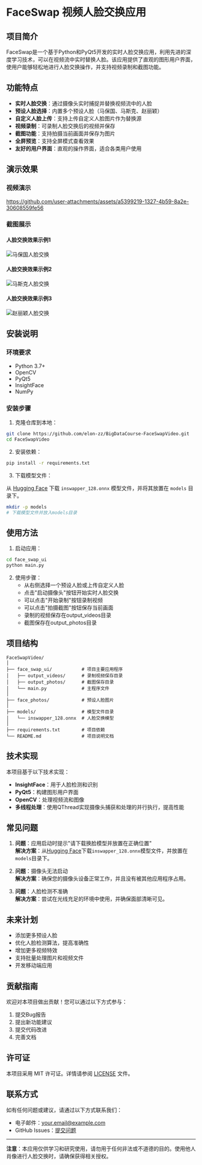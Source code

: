 # FaceSwap 视频人脸交换应用

## 项目简介

FaceSwap是一个基于Python和PyQt5开发的实时人脸交换应用，利用先进的深度学习技术，可以在视频流中实时替换人脸。该应用提供了直观的图形用户界面，使用户能够轻松地进行人脸交换操作，并支持视频录制和截图功能。

## 功能特点

- **实时人脸交换**：通过摄像头实时捕捉并替换视频流中的人脸
- **预设人脸选择**：内置多个预设人脸（马保国、马斯克、赵丽颖）
- **自定义人脸上传**：支持上传自定义人脸图片作为替换源
- **视频录制**：可录制人脸交换后的视频并保存
- **截图功能**：支持拍摄当前画面并保存为图片
- **全屏预览**：支持全屏模式查看效果
- **友好的用户界面**：直观的操作界面，适合各类用户使用

## 演示效果

### 视频演示

https://github.com/user-attachments/assets/a5399219-1327-4b59-8a2e-30608559fe56

### 截图展示

#### 人脸交换效果示例1
![马保国人脸交换](demo/demo_photo_1.jpg)

#### 人脸交换效果示例2
![马斯克人脸交换](demo/demo_photo_2.jpg)

#### 人脸交换效果示例3
![赵丽颖人脸交换](demo/demo_photo_3.jpg)

## 安装说明

### 环境要求

- Python 3.7+
- OpenCV
- PyQt5
- InsightFace
- NumPy

### 安装步骤

1. 克隆仓库到本地：

```bash
git clone https://github.com/elon-zz/BigDataCourse-FaceSwapVideo.git
cd FaceSwapVideo
```

2. 安装依赖：

```bash
pip install -r requirements.txt
```

3. 下载模型文件：

从 [Hugging Face](https://huggingface.co/datasets/Gourieff/ReActor/tree/main/models) 下载 `inswapper_128.onnx` 模型文件，并将其放置在 `models` 目录下。

```bash
mkdir -p models
# 下载模型文件并放入models目录
```

## 使用方法

1. 启动应用：

```bash
cd face_swap_ui
python main.py
```

2. 使用步骤：
   - 从右侧选择一个预设人脸或上传自定义人脸
   - 点击"启动摄像头"按钮开始实时人脸交换
   - 可以点击"开始录制"按钮录制视频
   - 可以点击"拍摄截图"按钮保存当前画面
   - 录制的视频保存在output_videos目录
   - 截图保存在output_photos目录

## 项目结构

```
FaceSwapVideo/
│
├── face_swap_ui/           # 项目主要应用程序
│   ├── output_videos/      # 录制视频保存目录
│   ├── output_photos/      # 截图保存目录
│   └── main.py             # 主程序文件
│
├── face_photos/            # 预设人脸图片
│
├── models/                 # 模型文件目录
│   └── inswapper_128.onnx  # 人脸交换模型
│
├── requirements.txt        # 项目依赖
└── README.md               # 项目说明文档
```

## 技术实现

本项目基于以下技术实现：

- **InsightFace**：用于人脸检测和识别
- **PyQt5**：构建图形用户界面
- **OpenCV**：处理视频流和图像
- **多线程处理**：使用QThread实现摄像头捕获和处理的并行执行，提高性能

## 常见问题

1. **问题**：应用启动时提示"请下载换脸模型并放置在正确位置"
   <br> **解决方案**：从[Hugging Face](https://huggingface.co/datasets/Gourieff/ReActor/tree/main/models)下载`inswapper_128.onnx`模型文件，并放置在`models`目录下。

2. **问题**：摄像头无法启动
   <br> **解决方案**：确保您的摄像头设备正常工作，并且没有被其他应用程序占用。

3. **问题**：人脸检测不准确
   <br> **解决方案**：尝试在光线充足的环境中使用，并确保面部清晰可见。

## 未来计划

- 添加更多预设人脸
- 优化人脸检测算法，提高准确性
- 增加更多视频特效
- 支持批量处理图片和视频文件
- 开发移动端应用

## 贡献指南

欢迎对本项目做出贡献！您可以通过以下方式参与：

1. 提交Bug报告
2. 提出新功能建议
3. 提交代码改进
4. 完善文档

## 许可证

本项目采用 MIT 许可证。详情请参阅 [LICENSE](LICENSE) 文件。

## 联系方式

如有任何问题或建议，请通过以下方式联系我们：

- 电子邮件：your.email@example.com
- GitHub Issues：[提交问题](https://github.com/elon-zz/BigDataCourse-FaceSwapVideo/issues)

---

**注意**：本应用仅供学习和研究使用，请勿用于任何非法或不道德的目的。使用他人肖像进行人脸交换时，请确保获得相关授权。

        
